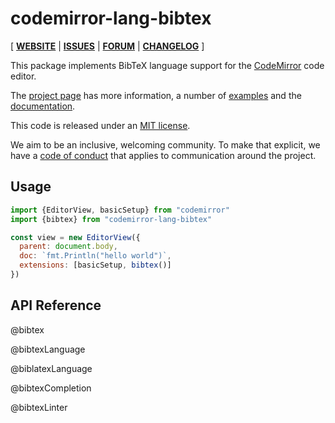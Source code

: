 <!-- NOTE: README.md is generated from src/README.md -->

# codemirror-lang-bibtex

[ [**WEBSITE**](https://codemirror.net/) | [**ISSUES**](https://github.com/vaisriv/codemirror-lang-bibtex/issues) | [**FORUM**](https://discuss.codemirror.net/c/next/) | [**CHANGELOG**](https://github.com/vaisriv/codemirror-lang-bibtex/blob/main/CHANGELOG.md) ]

This package implements BibTeX language support for the
[CodeMirror](https://codemirror.net/) code editor.

The [project page](https://codemirror.net/) has more information, a
number of [examples](https://codemirror.net/examples/) and the
[documentation](https://codemirror.net/docs/).

This code is released under an
[MIT license](https://github.com/vaisriv/codemirror-lang-bibtex/tree/main/LICENSE).

We aim to be an inclusive, welcoming community. To make that explicit,
we have a [code of
conduct](http://contributor-covenant.org/version/1/1/0/) that applies
to communication around the project.

## Usage

```javascript
import {EditorView, basicSetup} from "codemirror"
import {bibtex} from "codemirror-lang-bibtex"

const view = new EditorView({
  parent: document.body,
  doc: `fmt.Println("hello world")`,
  extensions: [basicSetup, bibtex()]
})
```

## API Reference

@bibtex

@bibtexLanguage

@biblatexLanguage

@bibtexCompletion

@bibtexLinter
